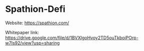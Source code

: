 # Spathion-Defi

Website: https://spathion.com/

Whitepaper link: https://drive.google.com/file/d/1BVXlgoHvoy2TD5ouTkboiPOrp-w7Is92/view?usp=sharing
